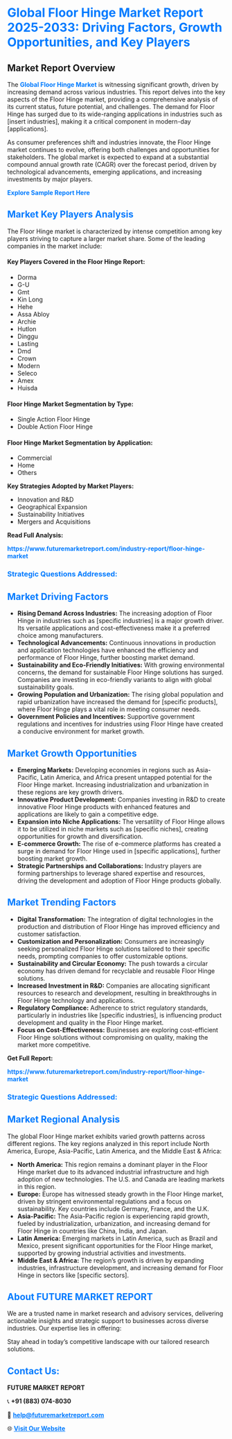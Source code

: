 <h1 style="color: #007BFF;">Global Floor Hinge Market Report 2025-2033: Driving Factors, Growth Opportunities, and Key Players</h1>

<section id="overview">
<h2>Market Report Overview</h2>
<p>The <a href="https://www.futuremarketreport.com/industry-report/floor-hinge-market" style="color: #007BFF; text-decoration: none;"><strong>Global Floor Hinge Market</strong></a> is witnessing significant growth, driven by increasing demand across various industries. This report delves into the key aspects of the Floor Hinge market, providing a comprehensive analysis of its current status, future potential, and challenges. The demand for Floor Hinge has surged due to its wide-ranging applications in industries such as [insert industries], making it a critical component in modern-day [applications].</p>
<p>As consumer preferences shift and industries innovate, the Floor Hinge market continues to evolve, offering both challenges and opportunities for stakeholders. The global market is expected to expand at a substantial compound annual growth rate (CAGR) over the forecast period, driven by technological advancements, emerging applications, and increasing investments by major players.</p>
</section>

<section id="overview">
<p><a href="https://www.futuremarketreport.com/request-sample/reportId=30806" style="color: #007BFF; text-decoration: none;"><strong>Explore Sample Report Here</strong></a></p>
</section>

<section id="key-players">
<h2 style="color: #007BFF;">Market Key Players Analysis</h2>
<p>The Floor Hinge market is characterized by intense competition among key players striving to capture a larger market share. Some of the leading companies in the market include:</p>
<h4>Key Players Covered in the Floor Hinge Report:</h4>
<ul><li>Dorma</li><li>G-U</li><li>Gmt</li><li>Kin Long</li><li>Hehe</li><li>Assa Abloy</li><li>Archie</li><li>Hutlon</li><li>Dinggu</li><li>Lasting</li><li>Dmd</li><li>Crown</li><li>Modern</li><li>Seleco</li><li>Amex</li><li>Huisda</li></ul>
<h4>Floor Hinge Market Segmentation by Type:</h4>
<ul><li>Single Action Floor Hinge</li><li>Double Action Floor Hinge</li></ul>

<h4>Floor Hinge Market Segmentation by Application:</h4>
<ul><li>Commercial</li><li>Home</li><li>Others</li></ul>
<p><strong>Key Strategies Adopted by Market Players:</strong></p>
<ul>
<li>Innovation and R&D</li>
<li>Geographical Expansion</li>
<li>Sustainability Initiatives</li>
<li>Mergers and Acquisitions</li>
</ul>
</section>

<section>
<p><strong>Read Full Analysis: </strong></p><a href="https://www.futuremarketreport.com/industry-report/floor-hinge-market" style="color: #007BFF; text-decoration: none;"><strong>https://www.futuremarketreport.com/industry-report/floor-hinge-market</strong></a>
<h3 style="color: #007BFF;">Strategic Questions Addressed:</h3>
</section>

<section id="driving-factors">
<h2 style="color: #007BFF;">Market Driving Factors</h2>
<ul>
<li><strong>Rising Demand Across Industries:</strong> The increasing adoption of Floor Hinge in industries such as [specific industries] is a major growth driver. Its versatile applications and cost-effectiveness make it a preferred choice among manufacturers.</li>
<li><strong>Technological Advancements:</strong> Continuous innovations in production and application technologies have enhanced the efficiency and performance of Floor Hinge, further boosting market demand.</li>
<li><strong>Sustainability and Eco-Friendly Initiatives:</strong> With growing environmental concerns, the demand for sustainable Floor Hinge solutions has surged. Companies are investing in eco-friendly variants to align with global sustainability goals.</li>
<li><strong>Growing Population and Urbanization:</strong> The rising global population and rapid urbanization have increased the demand for [specific products], where Floor Hinge plays a vital role in meeting consumer needs.</li>
<li><strong>Government Policies and Incentives:</strong> Supportive government regulations and incentives for industries using Floor Hinge have created a conducive environment for market growth.</li>
</ul>
</section>

<section id="growth-opportunities">
<h2 style="color: #007BFF;">Market Growth Opportunities</h2>
<ul>
<li><strong>Emerging Markets:</strong> Developing economies in regions such as Asia-Pacific, Latin America, and Africa present untapped potential for the Floor Hinge market. Increasing industrialization and urbanization in these regions are key growth drivers.</li>
<li><strong>Innovative Product Development:</strong> Companies investing in R&D to create innovative Floor Hinge products with enhanced features and applications are likely to gain a competitive edge.</li>
<li><strong>Expansion into Niche Applications:</strong> The versatility of Floor Hinge allows it to be utilized in niche markets such as [specific niches], creating opportunities for growth and diversification.</li>
<li><strong>E-commerce Growth:</strong> The rise of e-commerce platforms has created a surge in demand for Floor Hinge used in [specific applications], further boosting market growth.</li>
<li><strong>Strategic Partnerships and Collaborations:</strong> Industry players are forming partnerships to leverage shared expertise and resources, driving the development and adoption of Floor Hinge products globally.</li>
</ul>
</section>

<section id="trending-factors">
<h2 style="color: #007BFF;">Market Trending Factors</h2>
<ul>
<li><strong>Digital Transformation:</strong> The integration of digital technologies in the production and distribution of Floor Hinge has improved efficiency and customer satisfaction.</li>
<li><strong>Customization and Personalization:</strong> Consumers are increasingly seeking personalized Floor Hinge solutions tailored to their specific needs, prompting companies to offer customizable options.</li>
<li><strong>Sustainability and Circular Economy:</strong> The push towards a circular economy has driven demand for recyclable and reusable Floor Hinge solutions.</li>
<li><strong>Increased Investment in R&D:</strong> Companies are allocating significant resources to research and development, resulting in breakthroughs in Floor Hinge technology and applications.</li>
<li><strong>Regulatory Compliance:</strong> Adherence to strict regulatory standards, particularly in industries like [specific industries], is influencing product development and quality in the Floor Hinge market.</li>
<li><strong>Focus on Cost-Effectiveness:</strong> Businesses are exploring cost-efficient Floor Hinge solutions without compromising on quality, making the market more competitive.</li>
</ul>
</section>

<section>
<p><strong>Get Full Report: </strong></p><a href="https://www.futuremarketreport.com/industry-report/floor-hinge-market" style="color: #007BFF; text-decoration: none;"><strong>https://www.futuremarketreport.com/industry-report/floor-hinge-market</strong></a>
<h3 style="color: #007BFF;">Strategic Questions Addressed:</h3>
</section>


<section id="regional-analysis">
<h2 style="color: #007BFF;">Market Regional Analysis</h2>
<p>The global Floor Hinge market exhibits varied growth patterns across different regions. The key regions analyzed in this report include North America, Europe, Asia-Pacific, Latin America, and the Middle East & Africa:</p>
<ul>
<li><strong>North America:</strong> This region remains a dominant player in the Floor Hinge market due to its advanced industrial infrastructure and high adoption of new technologies. The U.S. and Canada are leading markets in this region.</li>
<li><strong>Europe:</strong> Europe has witnessed steady growth in the Floor Hinge market, driven by stringent environmental regulations and a focus on sustainability. Key countries include Germany, France, and the U.K.</li>
<li><strong>Asia-Pacific:</strong> The Asia-Pacific region is experiencing rapid growth, fueled by industrialization, urbanization, and increasing demand for Floor Hinge in countries like China, India, and Japan.</li>
<li><strong>Latin America:</strong> Emerging markets in Latin America, such as Brazil and Mexico, present significant opportunities for the Floor Hinge market, supported by growing industrial activities and investments.</li>
<li><strong>Middle East & Africa:</strong> The region’s growth is driven by expanding industries, infrastructure development, and increasing demand for Floor Hinge in sectors like [specific sectors].</li>
</ul>
</section>

<footer>
<h2 style="color: #007BFF;">About FUTURE MARKET REPORT</h2>
<p>We are a trusted name in market research and advisory services, delivering actionable insights and strategic support to businesses across diverse industries. Our expertise lies in offering:</p>

<p>Stay ahead in today’s competitive landscape with our tailored research solutions.</p>

<h2 style="color: #007BFF;">Contact Us:</h2>
<p><strong>FUTURE MARKET REPORT</strong></p>
<p>📞 <strong>+91 (883) 074-8030</strong></p>
<p>📧 <strong><a href="mailto:help@futuremarketreport.com" style="color: #007BFF;">help@futuremarketreport.com</a></strong></p>
<p>🌐 <strong><a href="https://www.futuremarketreport.com/" style="color: #007BFF;">Visit Our Website</a></strong></p>
</footer>